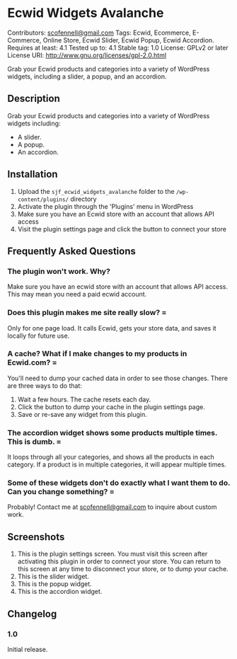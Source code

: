 Ecwid Widgets Avalanche
=======================

Contributors: scofennell@gmail.com
Tags: Ecwid, Ecommerce, E-Commerce, Online Store, Ecwid Slider, Ecwid Popup, Ecwid Accordion.
Requires at least: 4.1
Tested up to: 4.1
Stable tag: 1.0
License: GPLv2 or later
License URI: http://www.gnu.org/licenses/gpl-2.0.html

Grab your Ecwid products and categories into a variety of WordPress widgets, including a slider, a popup, and an accordion.

Description
-----------

Grab your Ecwid products and categories into a variety of WordPress widgets including:

*   A slider.
*   A popup.
*   An accordion.

Installation
------------

1. Upload the `sjf_ecwid_widgets_avalanche` folder to the `/wp-content/plugins/` directory
2. Activate the plugin through the 'Plugins' menu in WordPress
3. Make sure you have an Ecwid store with an account that allows API access
4. Visit the plugin settings page and click the button to connect your store

Frequently Asked Questions
--------------------------

### The plugin won't work.  Why?
Make sure you have an ecwid store with an account that allows API access.  This may mean you need a paid ecwid account.

### Does this plugin makes me site really slow? =
Only for one page load.  It calls Ecwid, gets your store data, and saves it locally for future use.

### A cache?  What if I make changes to my products in Ecwid.com? =
You'll need to dump your cached data in order to see those changes.  There are three ways to do that:
1. Wait a few hours.  The cache resets each day.
2. Click the button to dump your cache in the plugin settings page.
3. Save or re-save any widget from this plugin. 

### The accordion widget shows some products multiple times.  This is dumb. =
It loops through all your categories, and shows all the products in each category.  If a product is in multiple categories, it will appear multiple times.

### Some of these widgets don't do exactly what I want them to do. Can you change something? =
Probably!  Contact me at scofennell@gmail.com to inquire about custom work.

Screenshots
-----------

1. This is the plugin settings screen.  You must visit this screen after activating this plugin in order to connect your store.  You can return to this screen at any time to disconnect your store, or to dump your cache.
2. This is the slider widget.
3. This is the popup widget.
4. This is the accordion widget.

Changelog
---------

### 1.0
Initial release.